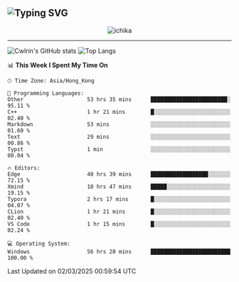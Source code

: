 ![Typing SVG](https://readme-typing-svg.demolab.com?font=Jost&size=24&pause=1000&color=7799EE&vCenter=true&multiline=true&random=false&width=435&height=100&lines=Hi+there;I'm+Sakurakouji+Nanaha;You+can+also+tell+me+Cwlrin%E2%98%86)
---
<p align="center">
  <img src="https://dlink.host/1drv/aHR0cHM6Ly8xZHJ2Lm1zL2kvYy9iZGU1MWU2MjVlZjhmY2M1L0VZa0hZVThWUnJGSHRIWVUxT1JwbVFjQllOU2t6cVNTVER0TXliYkNqOExhY1E_ZT10UUtFSkw.png" alt="ichika" border="0" />
</p>

---
![Cwlrin's GitHub stats](https://github-readme-stats.vercel.app/api?username=cwlrin&show_icons=true&theme=buefy)
![Top Langs](https://github-readme-stats.vercel.app/api/top-langs/?username=cwlrin&layout=compact&hide=html,css)

<!--START_SECTION:waka-->
📊 **This Week I Spent My Time On** 

```text
🕑︎ Time Zone: Asia/Hong_Kong

💬 Programming Languages: 
Other                    53 hrs 35 mins      ████████████████████████░   95.11 % 
C++                      1 hr 21 mins        █░░░░░░░░░░░░░░░░░░░░░░░░   02.40 % 
Markdown                 53 mins             ░░░░░░░░░░░░░░░░░░░░░░░░░   01.60 % 
Text                     29 mins             ░░░░░░░░░░░░░░░░░░░░░░░░░   00.86 % 
Typst                    1 min               ░░░░░░░░░░░░░░░░░░░░░░░░░   00.04 % 

🔥 Editors: 
Edge                     40 hrs 39 mins      ██████████████████░░░░░░░   72.15 % 
Xmind                    10 hrs 47 mins      █████░░░░░░░░░░░░░░░░░░░░   19.15 % 
Typora                   2 hrs 17 mins       █░░░░░░░░░░░░░░░░░░░░░░░░   04.07 % 
CLion                    1 hr 21 mins        █░░░░░░░░░░░░░░░░░░░░░░░░   02.40 % 
VS Code                  1 hr 15 mins        █░░░░░░░░░░░░░░░░░░░░░░░░   02.24 % 

💻 Operating System: 
Windows                  56 hrs 20 mins      █████████████████████████   100.00 % 
```


 Last Updated on 02/03/2025 00:59:54 UTC
<!--END_SECTION:waka-->
